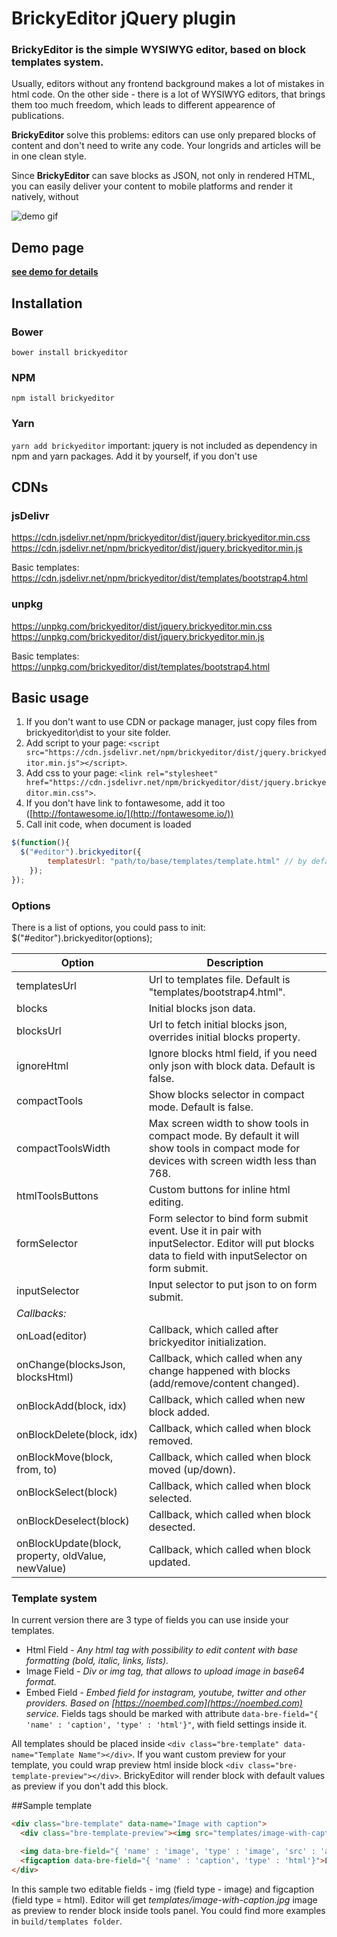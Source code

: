 # BrickyEditor jQuery plugin
### BrickyEditor is the simple WYSIWYG editor, based on block templates system.

Usually, editors without any frontend background makes a lot of mistakes in html code.
On the other side - there is a lot of WYSIWYG editors, that brings them too much freedom, which leads to different appearence of publications.

**BrickyEditor** solve this problems: editors can use only prepared blocks of content and don't need to write any code.
Your longrids and articles will be in one clean style.

Since **BrickyEditor** can save blocks as JSON, not only in rendered HTML, you can easily deliver your content to mobile platforms 
and render it natively, without

![demo gif](https://github.com/yakovlevga/brickyeditor/blob/master/readme/1.gif?raw=true)

## Demo page
**[see demo for details](http://brickyeditor.info/examples.html)**

## Installation
### Bower
`bower install brickyeditor`
### NPM
`npm istall brickyeditor`
### Yarn
`yarn add brickyeditor`
important: jquery is not included as dependency in npm and yarn packages. Add it by yourself, if you don't use 

## CDNs
### jsDelivr
https://cdn.jsdelivr.net/npm/brickyeditor/dist/jquery.brickyeditor.min.css
https://cdn.jsdelivr.net/npm/brickyeditor/dist/jquery.brickyeditor.min.js

Basic templates: https://cdn.jsdelivr.net/npm/brickyeditor/dist/templates/bootstrap4.html

### unpkg
https://unpkg.com/brickyeditor/dist/jquery.brickyeditor.min.css
https://unpkg.com/brickyeditor/dist/jquery.brickyeditor.min.js

Basic templates: https://unpkg.com/brickyeditor/dist/templates/bootstrap4.html

## Basic usage
1. If you don't want to use CDN or package manager, just copy files from brickyeditor\dist to your site folder.
2. Add script to your page: `<script src="https://cdn.jsdelivr.net/npm/brickyeditor/dist/jquery.brickyeditor.min.js"></script>`.
3. Add css to your page: `<link rel="stylesheet" href="https://cdn.jsdelivr.net/npm/brickyeditor/dist/jquery.brickyeditor.min.css">`.
4. If you don't have link to fontawesome, add it too ([http://fontawesome.io/](http://fontawesome.io/))
5. Call init code, when document is loaded
```js
$(function(){
  $("#editor").brickyeditor({
        templatesUrl: "path/to/base/templates/template.html" // by default it's "/templates/bootstrap4.html";
    });
});
```

### Options
There is a list of options, you could pass to init: $("#editor").brickyeditor(options);

| Option | Description |
| --- | --- |
| templatesUrl | Url to templates file. Default is "templates/bootstrap4.html". |
| blocks | Initial blocks json data. |
| blocksUrl | Url to fetch initial blocks json, overrides initial blocks property. |
| ignoreHtml | Ignore blocks html field, if you need only json with block data. Default is false. |
| compactTools | Show blocks selector in compact mode. Default is false. |
| compactToolsWidth | Max screen width to show tools in compact mode. By default it will show tools in compact mode for devices with screen width less than 768. |
| htmlToolsButtons | Custom buttons for inline html editing. |
| formSelector | Form selector to bind form submit event. Use it in pair with inputSelector. Editor will put blocks data to field with inputSelector on form submit. |
| inputSelector | Input selector to put json to on form submit. |
| *Callbacks:* |
| onLoad(editor) | Callback, which called after brickyeditor initialization. |
| onChange(blocksJson, blocksHtml) | Callback, which called when any change happened with blocks (add/remove/content changed). |
| onBlockAdd(block, idx) | Callback, which called when new block added. |
| onBlockDelete(block, idx) | Callback, which called when block removed. |
| onBlockMove(block, from, to) | Callback, which called when block moved (up/down). |
| onBlockSelect(block) | Callback, which called when block selected.  |
| onBlockDeselect(block) | Callback, which called when block desected.  |
| onBlockUpdate(block, property, oldValue, newValue) | Callback, which called when block updated.  |

### Template system

In current version there are 3 type of fields you can use inside your templates.
 - Html Field - *Any html tag with possibility to edit content with base formatting (bold, italic, links, lists).*
 - Image Field - *Div or img tag, that allows to upload image in base64 format.*
 - Embed Field - *Embed field for instagram, youtube, twitter and other providers. Based on [https://noembed.com](https://noembed.com) service.*
Fields tags should be marked with attribute `data-bre-field="{ 'name' : 'caption', 'type' : 'html'}"`, with field settings inside it. 

All templates should be placed inside `<div class="bre-template" data-name="Template Name"></div>`. 
If you want custom preview for your template, you could wrap preview html inside block `<div class="bre-template-preview"></div>`. BrickyEditor will render block with default values as preview if you don't add this block.

##Sample template
```html
<div class="bre-template" data-name="Image with caption">
  <div class="bre-template-preview"><img src="templates/image-with-caption.jpg"/></div>

  <img data-bre-field="{ 'name' : 'image', 'type' : 'image', 'src' : 'assets/photo.jpg'}" />
  <figcaption data-bre-field="{ 'name' : 'caption', 'type' : 'html'}">Lorem ipsum dolor sit amet</figcaption>
</div>
```

In this sample two editable fields - img (field type - image) and figcaption (field type = html). 
Editor will get _templates/image-with-caption.jpg_ image as preview to render block inside tools panel.
You could find more examples in `build/templates folder`.
